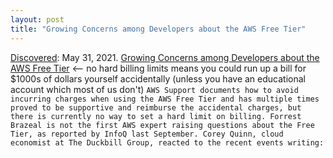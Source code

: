 ```yaml
---
layout: post
title: "Growing Concerns among Developers about the AWS Free Tier"
---
```

[Discovered](http://rolandtanglao.com/2020/07/29/p1-blogthis-checkvist-list-links-to-blog/): May 31, 2021. [Growing Concerns among Developers about the AWS Free Tier](https://www.infoq.com/news/2021/05/aws-billing-limits/) <-- no hard billing limits means you could run up a bill for $1000s of dollars yourself accidentally (unless you have an educational account which most of us don't)
 `AWS Support documents how to avoid incurring charges when using the AWS Free Tier and has multiple times proved to be supportive and reimburse the accidental charges, but there is currently no way to set a hard limit on billing. Forrest Brazeal is not the first AWS expert raising questions about the Free Tier, as reported by InfoQ last September. Corey Quinn, cloud economist at The Duckbill Group, reacted to the recent events writing:`
